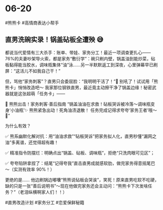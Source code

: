 # 06-20

#熊熊卡 #高情商表达小帮手

## 直男洗碗实录！锅盖砧板全遭殃 😅

都说当代爱情有三大杀手：账单、带娃、家务分工！最近一项调查更扎心——76%的夫妻吵架导火索，都是家务“敷衍学”：碗只刷内壁，锅盖油到能炒菜，砧板黏得能当胶水，调味瓶集体“油”泳……另一半默默返工到深夜，心里弹幕早已刷屏：“这活儿不如我自己干！”

但，骂他“家务刺客”？直男只会委屈脸：“我明明干活了！”💢
别吼了！试试用「熊熊卡」悄悄改造吧～
我家那位钢铁直男，最近竟主动擦干净了锅盖边缘！秘密武器就是这张超萌「任务卡」——

🐻 熊熊出击！家务刺客·善后指南
“锅盖油油在求救！砧板哭诉被冷落～调味瓶变身‘小油瓶’✨
熊熊紧急出动！死角油渍退散！
任务完成记得求夸夸‘家务王者’哦～ 💪”

为什么有效？

✅ 熊系幽默化解对抗：用“油油求救”“砧板哭诉”把家务拟人化，直男秒懂“漏网之油”多离谱，还觉得超有趣！

✅ 精准指令防摆烂：明确点出“锅盖、砧板、调味瓶”，拒绝“只洗肉眼可见区”；

✅ 夸夸陷阱拿捏了：结尾“记得夸我”直击直男成就感软肋，做完家务得意摇尾巴～（实测有效率 90%！）

更绝的是……
他边刷锅边嘟囔“熊熊说砧板会哭诶”，笑死！原来直男吃软不吃硬，缺的只是一张“善后说明书”～现在他做完家务还会主动问：“熊熊卡下次发啥任务？”（老泪纵横啊家人们！！）

#直男改造计划 #家务分工 #恋爱保鲜秘籍

